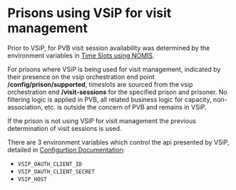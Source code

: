# Prisons using VSiP for visit management

Prior to VSiP, for PVB visit session availability was determined by the environment variables
in [Time Slots using NOMIS](docs/nomis_time_slots.md).

For prisons where VSiP is being used for visit management, indicated by their presence on the
vsip orchestration end point **/config/prison/supported**, timeslots are sourced from the vsip orchestration end
**/visit-sessions** for the specified prison and prisoner.  No filtering logic is applied in PVB, all
related business logic for capacity, non-association, etc. is outside the concern of PVB and remains in
VSiP.

If the prison is not using VSiP for visit management the previous determination of visit sessions is used.

There are 3 environment variables which control the api presented by VSiP, detailed in 
[Configurtion Documentation](https://github.com/ministryofjustice/prison-visits-2/blob/main/docs/configuration.md#staff_prisons_with_slot_availability):

- `VSIP_OAUTH_CLIENT_ID`
- `VSIP_OAUTH_CLIENT_SECRET`
- `VSIP_HOST`
